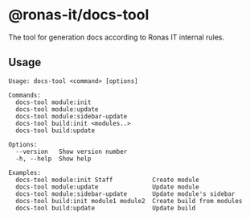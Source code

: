 # @ronas-it/docs-tool

The tool for generation docs according to Ronas IT internal rules.

## Usage

````
Usage: docs-tool <command> [options]

Commands:
  docs-tool module:init
  docs-tool module:update
  docs-tool module:sidebar-update
  docs-tool build:init <modules..>
  docs-tool build:update

Options:
  --version   Show version number
  -h, --help  Show help

Examples:
  docs-tool module:init Staff           Create module
  docs-tool module:update               Update module
  docs-tool module:sidebar-update       Update module's sidebar
  docs-tool build:init module1 module2  Create build from modules
  docs-tool build:update                Update build
````

